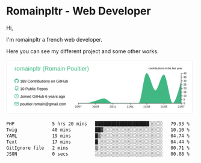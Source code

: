 # Romainpltr - Web Developer

Hi,

I'm romainpltr a french web developer.

Here you can see my different project and some other works.



[![](https://raw.githubusercontent.com/romainpltr/romainpltr/master/profile-summary-card-output/vue/0-profile-details.svg)](https://github.com/vn7n24fzkq/github-profile-summary-cards)

<!--START_SECTION:waka-->

```text
PHP              5 hrs 20 mins   ████████████████████░░░░░   79.93 %
Twig             40 mins         ██▓░░░░░░░░░░░░░░░░░░░░░░   10.10 %
YAML             19 mins         █▒░░░░░░░░░░░░░░░░░░░░░░░   04.74 %
Text             17 mins         █░░░░░░░░░░░░░░░░░░░░░░░░   04.44 %
GitIgnore file   2 mins          ▒░░░░░░░░░░░░░░░░░░░░░░░░   00.71 %
JSON             0 secs          ░░░░░░░░░░░░░░░░░░░░░░░░░   00.08 %
```

<!--END_SECTION:waka-->
